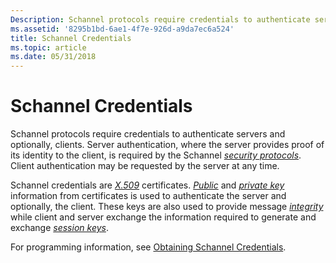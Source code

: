 ```yaml
---
Description: Schannel protocols require credentials to authenticate servers and optionally, clients.
ms.assetid: '8295b1bd-6ae1-4f7e-926d-a9da7ec6a524'
title: Schannel Credentials
ms.topic: article
ms.date: 05/31/2018
---
```


# Schannel Credentials

Schannel protocols require credentials to authenticate servers and optionally, clients. Server authentication, where the server provides proof of its identity to the client, is required by the Schannel [*security protocols*](https://msdn.microsoft.com/en-us/library/ms721625(v=VS.85).aspx). Client authentication may be requested by the server at any time.

Schannel credentials are [*X.509*](https://msdn.microsoft.com/en-us/library/ms721636(v=VS.85).aspx) certificates. [*Public*](https://msdn.microsoft.com/en-us/library/ms721603(v=VS.85).aspx) and [*private key*](https://msdn.microsoft.com/en-us/library/ms721603(v=VS.85).aspx) information from certificates is used to authenticate the server and optionally, the client. These keys are also used to provide message [*integrity*](https://msdn.microsoft.com/en-us/library/ms721588(v=VS.85).aspx) while client and server exchange the information required to generate and exchange [*session keys*](https://msdn.microsoft.com/en-us/library/ms721625(v=VS.85).aspx).

For programming information, see [Obtaining Schannel Credentials](obtaining-schannel-credentials.md).

 

 




